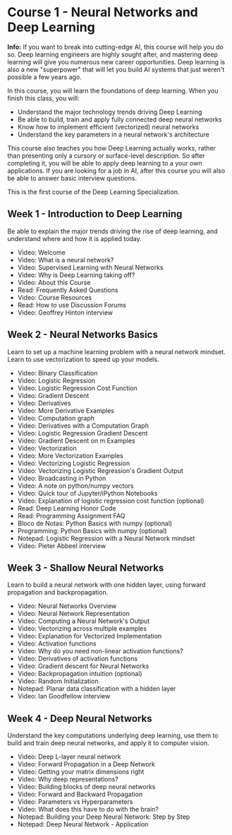 # Course 1 - Neural Networks and Deep Learning

**Info:** If you want to break into cutting-edge AI, this course will help you do so. Deep learning engineers are highly sought after, and mastering deep learning will give you numerous new career opportunities. Deep learning is also a new "superpower" that will let you build AI systems that just weren't possible a few years ago. 

In this course, you will learn the foundations of deep learning. When you finish this class, you will:
- Understand the major technology trends driving Deep Learning
- Be able to build, train and apply fully connected deep neural networks 
- Know how to implement efficient (vectorized) neural networks 
- Understand the key parameters in a neural network's architecture 

This course also teaches you how Deep Learning actually works, rather than presenting only a cursory or surface-level description. So after completing it, you will be able to apply deep learning to a your own applications. If you are looking for a job in AI, after this course you will also be able to answer basic interview questions. 

This is the first course of the Deep Learning Specialization.

## Week 1 - Introduction to Deep Learning

Be able to explain the major trends driving the rise of deep learning, and understand where and how it is applied today.

- Video: Welcome
- Video: What is a neural network?
- Video: Supervised Learning with Neural Networks
- Video: Why is Deep Learning taking off?
- Video: About this Course
- Read: Frequently Asked Questions
- Video: Course Resources
- Read: How to use Discussion Forums
- Video: Geoffrey Hinton interview

## Week 2 - Neural Networks Basics

Learn to set up a machine learning problem with a neural network mindset. Learn to use vectorization to speed up your models.

- Video: Binary Classification
- Video: Logistic Regression
- Video: Logistic Regression Cost Function
- Video: Gradient Descent
- Video: Derivatives
- Video: More Derivative Examples
- Video: Computation graph
- Video: Derivatives with a Computation Graph
- Video: Logistic Regression Gradient Descent
- Video: Gradient Descent on m Examples
- Video: Vectorization
- Video: More Vectorization Examples
- Video: Vectorizing Logistic Regression
- Video: Vectorizing Logistic Regression's Gradient Output
- Video: Broadcasting in Python
- Video: A note on python/numpy vectors
- Video: Quick tour of Jupyter/iPython Notebooks
- Video: Explanation of logistic regression cost function (optional)
- Read: Deep Learning Honor Code
- Read: Programming Assignment FAQ
- Bloco de Notas: Python Basics with numpy (optional)
- Programming: Python Basics with numpy (optional)
- Notepad: Logistic Regression with a Neural Network mindset
- Video: Pieter Abbeel interview

## Week 3 - Shallow Neural Networks

Learn to build a neural network with one hidden layer, using forward propagation and backpropagation.

- Video: Neural Networks Overview
- Video: Neural Network Representation
- Video: Computing a Neural Network's Output
- Video: Vectorizing across multiple examples
- Video: Explanation for Vectorized Implementation
- Video: Activation functions
- Video: Why do you need non-linear activation functions?
- Video: Derivatives of activation functions
- Video: Gradient descent for Neural Networks
- Video: Backpropagation intuition (optional)
- Video: Random Initialization
- Notepad: Planar data classification with a hidden layer
- Video: Ian Goodfellow interview

## Week 4 - Deep Neural Networks

Understand the key computations underlying deep learning, use them to build and train deep neural networks, and apply it to computer vision.

- Video: Deep L-layer neural network
- Video: Forward Propagation in a Deep Network
- Video: Getting your matrix dimensions right
- Video: Why deep representations?
- Video: Building blocks of deep neural networks
- Video: Forward and Backward Propagation
- Video: Parameters vs Hyperparameters
- Video: What does this have to do with the brain?
- Notepad: Building your Deep Neural Network: Step by Step
- Notepad: Deep Neural Network - Application

